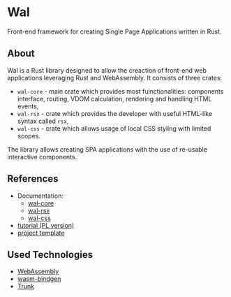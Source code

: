 # Wal

Front-end framework for creating Single Page Applications written in Rust.

## About

Wal is a Rust library designed to allow the creaction of front-end web applications leveraging Rust and WebAssembly. It consists of three crates:

- `wal-core` - main crate which provides most fuinctionalities: components interface, routing, VDOM calculation, rendering and handling HTML events,
- `wal-rsx` - crate which provides the developer with useful HTML-like syntax called `rsx`,
- `wal-css` - crate which allows usage of local CSS styling with limited scopes.

The library allows creating SPA applications with the use of re-usable interactive components.

## References

- Documentation:
  - [wal-core](https://docs.rs/wal-core/latest/wal_core/)
  - [wal-rsx](https://docs.rs/wal-rsx/latest/wal_rsx/)
  - [wal-css](https://docs.rs/wal-css/latest/wal_css/)
- [tutorial (PL version)](https://github.com/walrust/tutorial-app)
- [project template](https://github.com/walrust/template)

## Used Technologies

- [WebAssembly](https://webassembly.org/)
- [wasm-bindgen](https://github.com/rustwasm/wasm-bindgen)
- [Trunk](https://github.com/trunk-rs/trunk)

